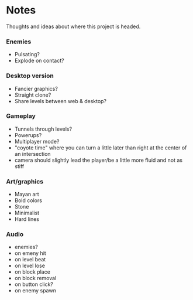 # Notes

Thoughts and ideas about where this project is headed.

### Enemies
- Pulsating?
- Explode on contact?

### Desktop version
- Fancier graphics?
- Straight clone?
- Share levels between web & desktop?

### Gameplay
- Tunnels through levels?
- Powerups?
- Multiplayer mode?
- "coyote time" where you can turn a little later than right at the center of an intersection
- camera should slightly lead the player/be a little more fluid and not as stiff

### Art/graphics
- Mayan art
- Bold colors
- Stone
- Minimalist
- Hard lines

### Audio
- enemies?
- on emeny hit
- on level beat
- on level lose
- on block place
- on block removal
- on button click?
- on enemy spawn